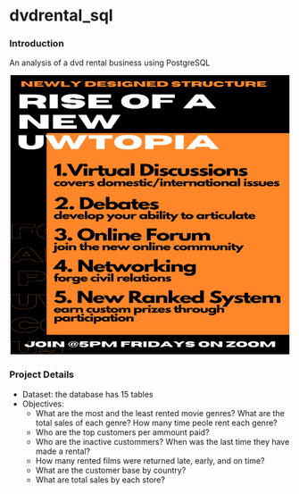 # dvdrental_sql

### Introduction

An analysis of a dvd rental business using PostgreSQL
<p align="center">
	<img src="0001.jpg" | width = "500" | height = "500">
</p>

### Project Details

- Dataset: the database has 15 tables 
- Objectives:
	- What are the most and the least rented movie genres? What are the total sales of each genre? How many time peole rent each genre?
	- Who are the top customers per ammount paid?
	- Who are the inactive custommers? When was the last time they have made a rental? 
	- How many rented films were returned late, early, and on time?
	- What are the customer base by country?
	- What are total sales by each store?

